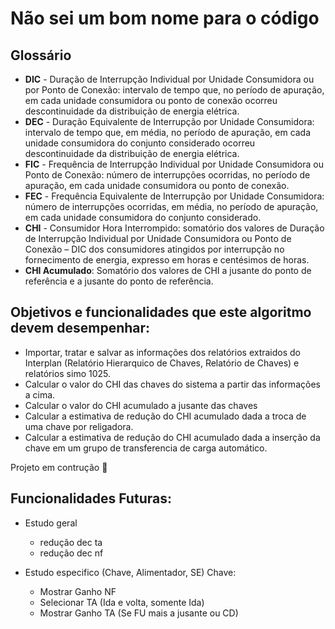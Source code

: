 **Não sei um bom nome para o código**
=====================================

Glossário
----------
- **DIC** - Duração de Interrupção Individual por Unidade Consumidora ou por Ponto de Conexão: intervalo de tempo que, no período de apuração, em cada unidade consumidora ou ponto de conexão ocorreu descontinuidade da distribuição de energia elétrica.
- **DEC** - Duração Equivalente de Interrupção por Unidade Consumidora: intervalo de tempo que, em média, no período de apuração, em cada unidade consumidora do conjunto considerado ocorreu descontinuidade da distribuição de energia elétrica.
- **FIC** - Frequência de Interrupção Individual por Unidade Consumidora ou Ponto de Conexão: número de interrupções ocorridas, no período de apuração, em cada unidade consumidora ou ponto de conexão.
- **FEC** - Frequência Equivalente de Interrupção por Unidade Consumidora: número de interrupções ocorridas, em média, no período de apuração, em cada unidade consumidora do conjunto considerado. 
- **CHI** - Consumidor Hora Interrompido: somatório dos valores de Duração de Interrupção Individual por Unidade Consumidora ou Ponto de Conexão – DIC dos consumidores atingidos por interrupção no fornecimento de energia, expresso em horas e centésimos de horas. 
- **CHI Acumulado**: Somatório dos valores de CHI a jusante do ponto de referência e a jusante do ponto de referência.


Objetivos e funcionalidades que este algoritmo devem desempenhar:
---------------------------------------------------------

- Importar, tratar e salvar as informações dos relatórios extraidos do Interplan (Relatório Hierarquico de Chaves, Relatório de Chaves) e relatórios simo 1025.
- Calcular o valor do CHI das chaves do sistema a partir das informações a cima.
- Calcular o valor do CHI acumulado a jusante das chaves 
- Calcular a estimativa de redução do CHI acumulado dada a troca de uma chave por religadora.
- Calcular a estimativa de redução do CHI acumulado dada a inserção da chave em um grupo de transferencia de carga automático.


Projeto em contrução :construction:

Funcionalidades Futuras:
------------------------

- Estudo geral
    - redução dec ta
    - redução dec nf

- Estudo especifico (Chave, Alimentador, SE)
    Chave:
    - Mostrar Ganho NF
    - Selecionar TA (Ida e volta, somente Ida)
    - Mostrar Ganho TA (Se FU mais a jusante ou CD)



